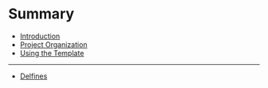 # Summary

* [Introduction](README.md)
* [Project Organization](organization.md)
* [Using the Template](template.md)
---
* [Delfines](https://journals.library.csuci.edu/ojs/index.php/delfines)
